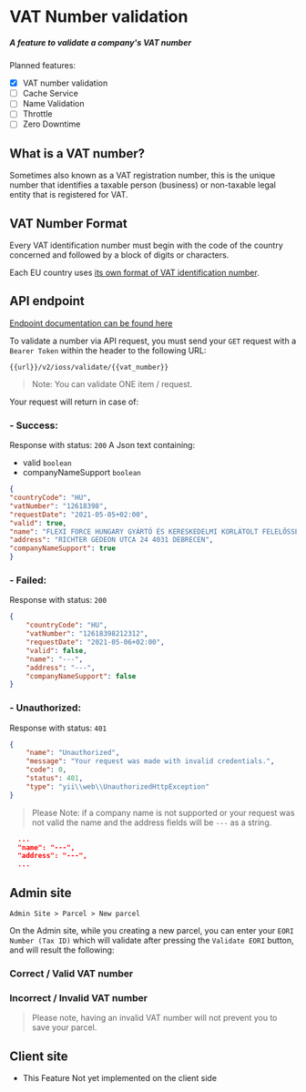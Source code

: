 # VAT Number validation
##### A feature to validate a company's VAT number

Planned features:

- [X] VAT number validation
- [ ] Cache Service
- [ ] Name Validation
- [ ] Throttle 
- [ ] Zero Downtime

## What is a VAT number?

Sometimes also known as a VAT registration number, 
this is the unique number that identifies a taxable person (business) or non-taxable legal entity that is registered for VAT.


## VAT Number Format
Every VAT identification number must begin with the code of the country concerned and followed by a block of digits or characters.

Each EU country uses [its own format of VAT identification number](http://ec.europa.eu/taxation_customs/vies/faqvies.do#item_11).


## API endpoint

[Endpoint documentation can be found here](https://documenter.getpostman.com/view/6991677/TVzUCFmy#d31a18fb-7572-47f7-9ee1-d327533e7e0b) 

To validate a number via API request, you must send your `GET` request with a `Bearer Token` within the header to the following URL:

```url
{{url}}/v2/ioss/validate/{{vat_number}}
```
> Note:
> You can validate ONE item / request.




Your request will return in case of:

### - Success:
Response with status: `200`
A Json text containing:
- valid `boolean`
- companyNameSupport `boolean`


```json
{
"countryCode": "HU",
"vatNumber": "12618398",
"requestDate": "2021-05-05+02:00",
"valid": true,
"name": "FLEXI FORCE HUNGARY GYÁRTÓ ÉS KERESKEDELMI KORLÁTOLT FELELŐSSÉGŰ TÁRSASÁG",
"address": "RICHTER GEDEON UTCA 24 4031 DEBRECEN",
"companyNameSupport": true
}
```

### - Failed:
Response with status: `200`
```json
{
    "countryCode": "HU",
    "vatNumber": "12618398212312",
    "requestDate": "2021-05-06+02:00",
    "valid": false,
    "name": "---",
    "address": "---",
    "companyNameSupport": false
}
```

### - Unauthorized:
Response with status: `401`
```json
{
    "name": "Unauthorized",
    "message": "Your request was made with invalid credentials.",
    "code": 0,
    "status": 401,
    "type": "yii\\web\\UnauthorizedHttpException"
}
```

> Please Note: if a company name is not supported or your request was not valid the name and the address fields will be `---` as a string.
```json
  ...
  "name": "---",
  "address": "---",
  ...
```



## Admin site

`Admin Site > Parcel > New parcel` 

On the Admin site, while you creating a new parcel, you can enter your `EORI Number (Tax ID)` which will
validate after pressing the `Validate EORI` button, and will result the following:

### Correct / Valid VAT number 
<ImageZoom
src="images/ioss/ioss_vat_correct.png"
:border="true"
width="300"
/>

### Incorrect / Invalid VAT number
<ImageZoom
src="images/ioss/ioss_vat_incorrect.png"
:border="true"
width="300"
/>

> Please note, having an invalid VAT number will not prevent you to save your parcel.



## Client site

- This Feature Not yet implemented on the client side
